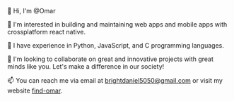  👋 Hi, I'm @Omar

 👀 I'm interested in building and maintaining web apps and mobile apps with crossplatform react native.

 🌱 I have experience in Python, JavaScript, and C programming languages.

 💞️ I'm looking to collaborate on great and innovative projects with great minds like you. Let's make a difference in our society!

 📫 You can reach me via email at brightdaniel5050@gmail.com or visit my website [find-omar](https://0marSalah.github.io/Find-omar/).
